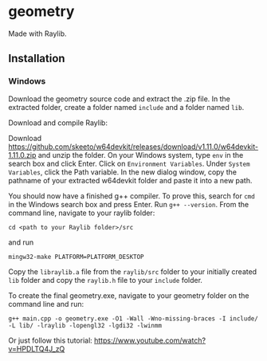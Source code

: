 # geometry
Made with Raylib.

## Installation
### Windows

Download the geometry source code and extract the .zip file.
In the extracted folder, create a folder named `include` and a folder named `lib`.

Download and compile Raylib:

Download https://github.com/skeeto/w64devkit/releases/download/v1.11.0/w64devkit-1.11.0.zip and unzip the folder.
On your Windows system, type `env` in the search box and click Enter. Click on `Environment Variables`. Under `System Variables`, click the Path variable. In the new dialog window, copy the pathname of your extracted w64devkit folder and paste it into a new path.

You should now have a finished g++ compiler. To prove this, search for `cmd` in the Windows search box and press Enter. Run `g++ --version`.
From the command line, navigate to your raylib folder:
```
cd <path to your Raylib folder>/src
```
and run
```
mingw32-make PLATFORM=PLATFORM_DESKTOP
```

Copy the `libraylib.a` file from the `raylib/src` folder to your initially created `lib` folder and copy the `raylib.h` file to your `include` folder.

To create the final geometry.exe, navigate to your geometry folder on the command line and run:

```
g++ main.cpp -o geometry.exe -O1 -Wall -Wno-missing-braces -I include/ -L lib/ -lraylib -lopengl32 -lgdi32 -lwinmm
```

Or just follow this tutorial: https://www.youtube.com/watch?v=HPDLTQ4J_zQ
